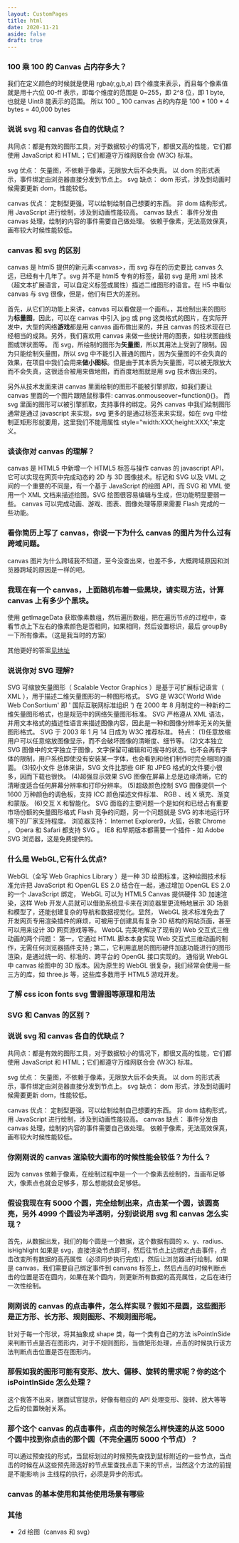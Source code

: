 ```yaml
---
layout: CustomPages
title: html
date: 2020-11-21
aside: false
draft: true
---
```


### 100 乘 100 的 Canvas 占内存多大？

我们在定义颜色的时候就是使用 rgba(r,g,b,a) 四个维度来表示，而且每个像素值就是用十六位 00-ff 表示，即每个维度的范围是 0~255，即 2^8 位，即 1 byte, 也就是 Uint8 能表示的范围。
所以 100 \_ 100 canvas 占的内存是 100 \* 100 \* 4 bytes = 40,000 bytes

### 说说 svg 和 canvas 各自的优缺点？

共同点：都是有效的图形工具，对于数据较小的情况下，都很又高的性能，它们都使用 JavaScript 和 HTML；它们都遵守万维网联合会 (W3C) 标准。

svg 优点：
矢量图，不依赖于像素，无限放大后不会失真。
以 dom 的形式表示，事件绑定由浏览器直接分发到节点上。
svg 缺点：
dom 形式，涉及到动画时候需要更新 dom，性能较低。

canvas 优点：
定制型更强，可以绘制绘制自己想要的东西。
非 dom 结构形式，用 JavaScript 进行绘制，涉及到动画性能较高。
canvas 缺点：
事件分发由 canvas 处理，绘制的内容的事件需要自己做处理。
依赖于像素，无法高效保真，画布较大时候性能较低。

### canvas 和 svg 的区别

canvas 是 html5 提供的新元素<canvas\>，而 svg 存在的历史要比 canvas 久远，已经有十几年了。svg 并不是 html5 专有的标签，最初 svg 是用 xml 技术（超文本扩展语言，可以自定义标签或属性）描述二维图形的语言。在 H5 中看似 canvas 与 svg 很像，但是，他们有巨大的差别。

首先，从它们的功能上来讲，canvas 可以看做是一个画布。，其绘制出来的图形为**标量图**，因此，可以在 canvas 中引入 jpg 或 png 这类格式的图片，在实际开发中，大型的网络**游戏**都是用 canvas 画布做出来的，并且 canvas 的技术现在已经相当的成熟。另外，我们喜欢用 canvas 来做一些统计用的图表，如柱状图曲线图或饼状图等。
而 svg，所绘制的图形为**矢量图**，所以其用法上受到了限制。因为只能绘制矢量图，所以 svg 中不能引入普通的图片，因为矢量图的不会失真的效果，在项目中我们会用来**做小图标**。但是由于其本质为矢量图，可以被无限放大而不会失真，这很适合被用来做地图，而百度地图就是用 svg 技术做出来的。

另外从技术发面来讲 canvas 里面绘制的图形不能被引擎抓取，如我们要让 canvas 里面的一个图片跟随鼠标事件: canvas.onmouseover=function(){}。
而 svg 里面的图形可以被引擎抓取，支持事件的绑定。另外 canvas 中我们绘制图形通常是通过 javascript 来实现，svg 更多的是通过标签来来实现，如在 svg 中绘制正矩形形就要用<rect>，这里我们不能用属性 style="width:XXX;height:XXX;"来定义。

### 谈谈你对 canvas 的理解？

canvas 是 HTML5 中新增一个 HTML5 标签与操作 canvas 的 javascript API，它可以实现在网页中完成动态的 2D 与 3D 图像技术。标记和 SVG 以及 VML 之间的一个重要的不同是，有一个基于 JavaScript 的绘图 API，而 SVG 和 VML 使用一个 XML 文档来描述绘图。SVG 绘图很容易编辑与生成，但功能明显要弱一些。 canvas 可以完成动画、游戏、图表、图像处理等原来需要 Flash 完成的一些功能。

### 看你简历上写了 canvas，你说一下为什么 canvas 的图片为什么过有跨域问题。

canvas 图片为什么跨域我不知道，至今没查出来，也差不多，大概跨域原因和浏览器跨域的原因是一样的吧。

### 我现在有一个 canvas，上面随机布着一些黑块，请实现方法，计算 canvas 上有多少个黑块。

使用 getImageData 获取像素数组，然后遍历数组，把在遍历节点的过程中，查看节点上下左右的像素颜色是否相同，如果相同，然后设置标识，最后 groupBy 一下所有像素。（这是我当时的方案）

其他更好的答案[见地址](https://www.jianshu.com/p/f54d265f7aa4)

### 说说你对 SVG 理解?

SVG 可缩放矢量图形（ Scalable Vector Graphics ）是基于可扩展标记语言（ XML ），用于描述二维矢量图形的一种图形格式。 SVG 是 W3C('World Wide Web ConSortium' 即 ' 国际互联网标准组织 ') 在 2000 年 8 月制定的一种新的二维矢量图形格式，也是规范中的网络矢量图形标准。 SVG 严格遵从 XML 语法，并用文本格式的描述性语言来描述图像内容，因此是一种和图像分辨率无关的矢量图形格式。 SVG 于 2003 年 1 月 14 日成为 W3C 推荐标准。
特点：
(1)任意放缩
用户可以任意缩放图像显示，而不会破坏图像的清晰度、细节等。
(2)文本独立
SVG 图像中的文字独立于图像，文字保留可编辑和可搜寻的状态。也不会再有字体的限制，用户系统即使没有安装某一字体，也会看到和他们制作时完全相同的画面。
(3)较小文件
总体来讲，SVG 文件比那些 GIF 和 JPEG 格式的文件要小很多，因而下载也很快。
(4)超强显示效果
SVG 图像在屏幕上总是边缘清晰，它的清晰度适合任何屏幕分辨率和打印分辨率。
(5)超级颜色控制
SVG 图像提供一个 1600 万种颜色的调色板，支持 ICC 颜色描述文件标准、 RGB 、线 X 填充、渐变和蒙版。
(6)交互 X 和智能化。 SVG 面临的主要问题一个是如何和已经占有重要市场份额的矢量图形格式 Flash 竞争的问题，另一个问题就是 SVG 的本地运行环境下的厂家支持程度。
浏览器支持：
Internet Explorer9，火狐，谷歌 Chrome ， Opera 和 Safari 都支持 SVG 。
IE8 和早期版本都需要一个插件 - 如 Adobe SVG 浏览器，这是免费提供的。

### 什么是 WebGL,它有什么优点?

WebGL（全写 Web Graphics Library ）是一种 3D 绘图标准，这种绘图技术标准允许把 JavaScript 和 OpenGL ES 2.0 结合在一起，通过增加 OpenGL ES 2.0 的一个 JavaScript 绑定， WebGL 可以为 HTML5 Canvas 提供硬件 3D 加速渲染，这样 Web 开发人员就可以借助系统显卡来在浏览器里更流畅地展示 3D 场景和模型了，还能创建复杂的导航和数据视觉化。显然， WebGL 技术标准免去了开发网页专用渲染插件的麻烦，可被用于创建具有复杂 3D 结构的网站页面，甚至可以用来设计 3D 网页游戏等等。
WebGL 完美地解决了现有的 Web 交互式三维动画的两个问题：
第一，它通过 HTML 脚本本身实现 Web 交互式三维动画的制作，无需任何浏览器插件支持 ;
第二，它利用底层的图形硬件加速功能进行的图形渲染，是通过统一的、标准的、跨平台的 OpenGL 接口实现的。
通俗说 WebGL 中 canvas 绘图中的 3D 版本。因为原生的 WebGL 很复杂，我们经常会使用一些三方的库，如 three.js 等，这些库多数用于 HTML5 游戏开发。

### 了解 css icon fonts svg 雪碧图等原理和用法

### SVG 和 Canvas 的区别？

### 说说 svg 和 canvas 各自的优缺点？

共同点：都是有效的图形工具，对于数据较小的情况下，都很又高的性能，它们都使用 JavaScript 和 HTML；它们都遵守万维网联合会 (W3C) 标准。

svg 优点：
矢量图，不依赖于像素，无限放大后不会失真。
以 dom 的形式表示，事件绑定由浏览器直接分发到节点上。
svg 缺点：
dom 形式，涉及到动画时候需要更新 dom，性能较低。

canvas 优点：
定制型更强，可以绘制绘制自己想要的东西。
非 dom 结构形式，用 JavaScript 进行绘制，涉及到动画性能较高。
canvas 缺点：
事件分发由 canvas 处理，绘制的内容的事件需要自己做处理。
依赖于像素，无法高效保真，画布较大时候性能较低。

### 你刚刚说的 canvas 渲染较大画布的时候性能会较低？为什么？

因为 canvas 依赖于像素，在绘制过程中是一个一个像素去绘制的，当画布足够大，像素点也就会足够多，那么想能就会足够低。

### 假设我现在有 5000 个圆，完全绘制出来，点击某一个圆，该圆高亮，另外 4999 个圆设为半透明，分别说说用 svg 和 canvas 怎么实现？

首先，从数据出发，我们的每个圆是一个数据，这个数据有圆的 x、y、radius、isHighlight 如果是 svg，直接渲染节点即可，然后往节点上边绑定点击事件，点击改变所有数据的高亮属性（必须同步执行完成），然后让浏览器进行绘制。如果是 canvas，我们需要自己绑定事件到 canvans 标签上，然后点击的时候判断点击的位置是否在圆内，如果在某个圆内，则更新所有数据的高亮属性，之后在进行一次性绘制。

### 刚刚说的 canvas 的点击事件，怎么样实现？假如不是圆，这些图形是正方形、长方形、规则图形、不规则图形呢。

针对于每一个形状，将其抽象成 shape 类，每一个类有自己的方法 isPointInSide 来判断节点是否在图形内，对于不规则图形，当做矩形处理，点击的时候执行该方法判断点击位置是否在图形内。

### 那假如我的图形可能有变形、放大、偏移、旋转的需求呢？你的这个 isPointInSide 怎么处理？

这个我答不出来，据面试官提示，好像有相应的 API 处理变形、旋转、放大等等之后的位置映射关系。

### 那个这个 canvas 的点击事件，点击的时候怎么样快速的从这 5000 个圆中找到你点击的那个圆（不完全遍历 5000 个节点）？

可以通过预查找的形式，当鼠标划过的时候预先查找到鼠标附近的一些节点，当点击的时候在从这些预先筛选好的节点里查找点击下来的节点，当然这个方法的前提是不能影响 js 主线程的执行，必须是异步的形式。

### canvas 的基本使用和其他使用场景有哪些

### 其他

- 2d 绘图（canvas 和 svg）
